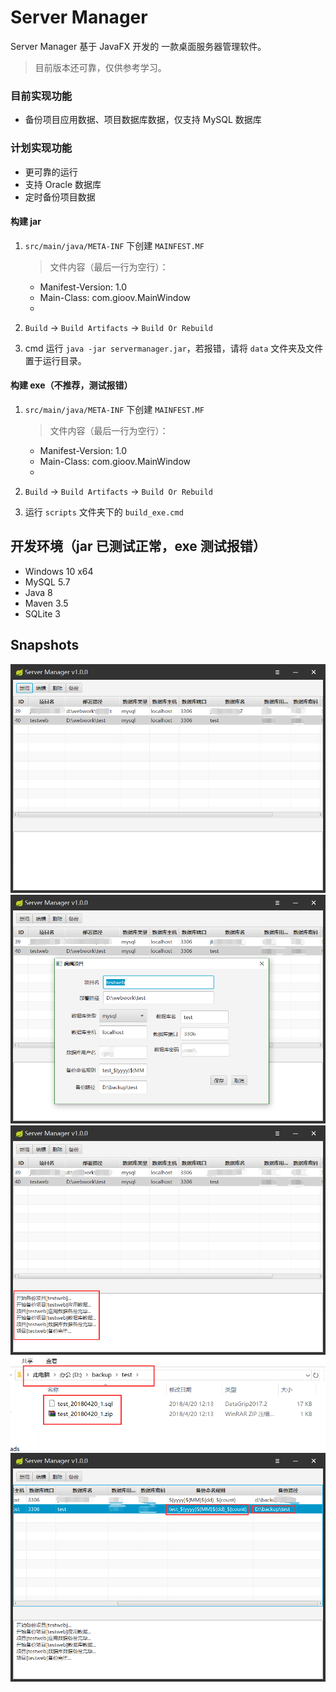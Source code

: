 # Server Manager
Server Manager 基于 JavaFX 开发的 一款桌面服务器管理软件。
> 目前版本还可靠，仅供参考学习。
### 目前实现功能
- 备份项目应用数据、项目数据库数据，仅支持 MySQL 数据库

### 计划实现功能
- 更可靠的运行
- 支持 Oracle 数据库
- 定时备份项目数据

#### 构建 jar
1. ```src/main/java/META-INF``` 下创建 ```MAINFEST.MF```
    > 文件内容（最后一行为空行）：
    - Manifest-Version: 1.0
    - Main-Class: com.gioov.MainWindow
    - 
    
2. ```Build``` -> ```Build Artifacts``` -> ```Build Or Rebuild```
3. cmd 运行 ```java -jar servermanager.jar```，若报错，请将 ```data``` 文件夹及文件置于运行目录。

#### 构建 exe（不推荐，测试报错）
1. ```src/main/java/META-INF``` 下创建 ```MAINFEST.MF```
    > 文件内容（最后一行为空行）：
    - Manifest-Version: 1.0
    - Main-Class: com.gioov.MainWindow
    - 
    
2. ```Build``` -> ```Build Artifacts``` -> ```Build Or Rebuild```
3. 运行 ```scripts``` 文件夹下的 ```build_exe.cmd```

## 开发环境（jar 已测试正常，exe 测试报错）
- Windows 10 x64
- MySQL 5.7
- Java 8
- Maven 3.5
- SQLite 3

## Snapshots
![servermanager_1](/screenshots/servermanager_1.png)
![servermanager_2](/screenshots/servermanager_2.png)
![servermanager_3](/screenshots/servermanager_3.png)
![servermanager_4](/screenshots/servermanager_4.png)
![servermanager_5](/screenshots/servermanager_5.png)

